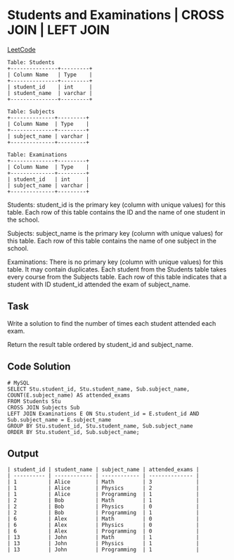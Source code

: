 # Students and Examinations | CROSS JOIN | LEFT JOIN

[LeetCode](https://leetcode.com/problems/students-and-examinations/?envType=study-plan-v2&envId=top-sql-50)

```
Table: Students
+---------------+---------+
| Column Name   | Type    |
+---------------+---------+
| student_id    | int     |
| student_name  | varchar |
+---------------+---------+

Table: Subjects
+--------------+---------+
| Column Name  | Type    |
+--------------+---------+
| subject_name | varchar |
+--------------+---------+

Table: Examinations
+--------------+---------+
| Column Name  | Type    |
+--------------+---------+
| student_id   | int     |
| subject_name | varchar |
+--------------+---------+
```

Students: student_id is the primary key (column with unique values) for this table.
Each row of this table contains the ID and the name of one student in the school.

Subjects: subject_name is the primary key (column with unique values) for this table.
Each row of this table contains the name of one subject in the school.

Examinations: There is no primary key (column with unique values) for this table. It may contain duplicates.
Each student from the Students table takes every course from the Subjects table.
Each row of this table indicates that a student with ID student_id attended the exam of subject_name.

## Task 
Write a solution to find the number of times each student attended each exam.

Return the result table ordered by student_id and subject_name.

## Code Solution
```
# MySQL
SELECT Stu.student_id, Stu.student_name, Sub.subject_name, COUNT(E.subject_name) AS attended_exams
FROM Students Stu
CROSS JOIN Subjects Sub
LEFT JOIN Examinations E ON Stu.student_id = E.student_id AND Sub.subject_name = E.subject_name
GROUP BY Stu.student_id, Stu.student_name, Sub.subject_name
ORDER BY Stu.student_id, Sub.subject_name;
```
## Output
```
| student_id | student_name | subject_name | attended_exams |
| ---------- | ------------ | ------------ | -------------- |
| 1          | Alice        | Math         | 3              |
| 1          | Alice        | Physics      | 2              |
| 1          | Alice        | Programming  | 1              |
| 2          | Bob          | Math         | 1              |
| 2          | Bob          | Physics      | 0              |
| 2          | Bob          | Programming  | 1              |
| 6          | Alex         | Math         | 0              |
| 6          | Alex         | Physics      | 0              |
| 6          | Alex         | Programming  | 0              |
| 13         | John         | Math         | 1              |
| 13         | John         | Physics      | 1              |
| 13         | John         | Programming  | 1              |
```
